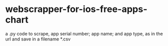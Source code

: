 # webscrapper-for-ios-free-apps-chart
a .py code to scrape, app serial number; app name; and app type, as in the url and save in a filename *.csv
